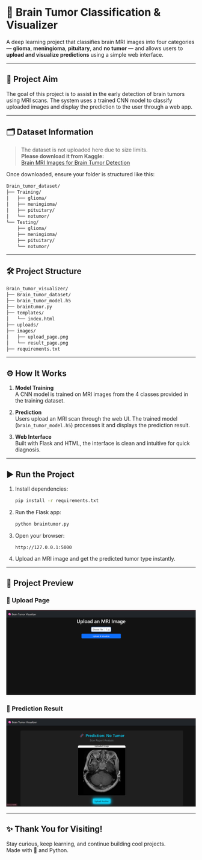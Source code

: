 # 🧠 Brain Tumor Classification & Visualizer

A deep learning project that classifies brain MRI images into four categories — **glioma**, **meningioma**, **pituitary**, and **no tumor** — and allows users to **upload and visualize predictions** using a simple web interface.

---

## 🎯 Project Aim

The goal of this project is to assist in the early detection of brain tumors using MRI scans. The system uses a trained CNN model to classify uploaded images and display the prediction to the user through a web app.

---

## 🗂️ Dataset Information

> The dataset is not uploaded here due to size limits.  
> **Please download it from Kaggle:**  
> [Brain MRI Images for Brain Tumor Detection](https://www.kaggle.com/navoneel/brain-mri-images-for-brain-tumor-detection)

Once downloaded, ensure your folder is structured like this:

```
Brain_tumor_dataset/
├── Training/
│   ├── glioma/
│   ├── meningioma/
│   ├── pituitary/
│   └── notumor/
└── Testing/
    ├── glioma/
    ├── meningioma/
    ├── pituitary/
    └── notumor/
```

---

## 🛠️ Project Structure

```
Brain_tumor_visualizer/
├── Brain_tumor_dataset/
├── brain_tumor_model.h5
├── braintumor.py
├── templates/
│   └── index.html
├── uploads/
├── images/
│   ├── upload_page.png
│   └── result_page.png
├── requirements.txt
```

---

## ⚙️ How It Works

1. **Model Training**  
   A CNN model is trained on MRI images from the 4 classes provided in the training dataset.

2. **Prediction**  
   Users upload an MRI scan through the web UI. The trained model (`brain_tumor_model.h5`) processes it and displays the prediction result.

3. **Web Interface**  
   Built with Flask and HTML, the interface is clean and intuitive for quick diagnosis.

---

## ▶️ Run the Project

1. Install dependencies:
   ```bash
   pip install -r requirements.txt
   ```

2. Run the Flask app:
   ```bash
   python braintumor.py
   ```

3. Open your browser:
   ```
   http://127.0.0.1:5000
   ```

4. Upload an MRI image and get the predicted tumor type instantly.

---

## 📸 Project Preview

### 🔹 Upload Page
![Upload Screenshot](images/upload_page.png)

### 🔹 Prediction Result
![Prediction Screenshot](images/result_page.png)

---

## ✨ Thank You for Visiting!

Stay curious, keep learning, and continue building cool projects.  
Made with 💙 and Python.
